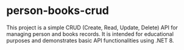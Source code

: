 # person-books-crud
This project is a simple CRUD (Create, Read, Update, Delete) API for managing person and books records. It is intended for educational purposes and demonstrates basic API functionalities using .NET 8.
